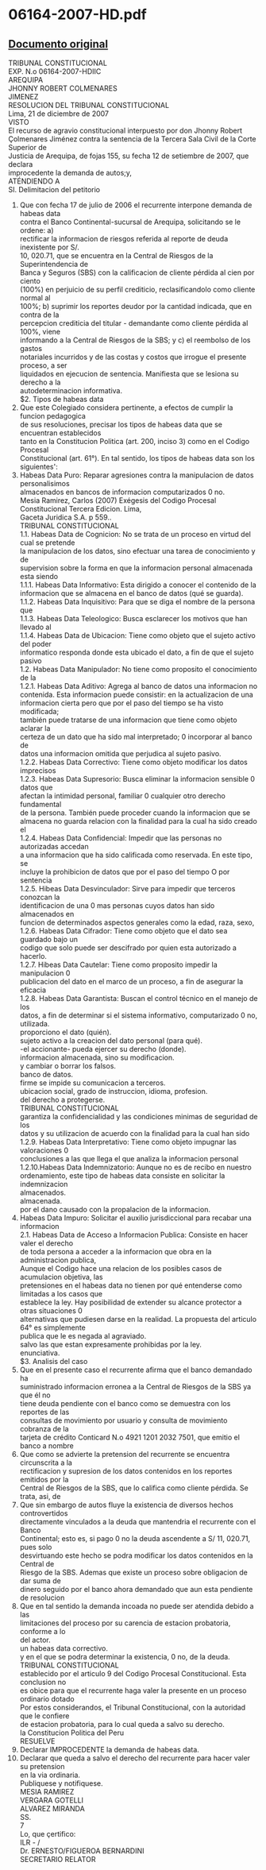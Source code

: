 
06164-2007-HD.pdf
=================
  
[Documento original](https://tc.gob.pe/jurisprudencia/2008/06164-2007-HD.pdf)  
---  
TRIBUNAL CONSTITUCIONAL  
EXP. N.o 06164-2007-HDIIC  
AREQUIPA  
JHONNY ROBERT COLMENARES  
JIMENEZ  
RESOLUCION DEL TRIBUNAL CONSTITUCIONAL  
Lima, 21 de diciembre de 2007  
VISTO  
El recurso de agravio constitucional interpuesto por don Jhonny Robert  
Çolmenares Jiménez contra la sentencia de la Tercera Sala Civil de la Corte Superior de  
Justicia de Arequipa, de fojas 155, su fecha 12 de setiembre de 2007, que declara  
improcedente la demanda de autos;y,  
ATÉNDIENDO A  
SI. Delimitacion del petitorio  
1. Que con fecha 17 de julio de 2006 el recurrente interpone demanda de habeas data  
contra el Banco Continental-sucursal de Arequipa, solicitando se le ordene: a)  
rectificar la informacion de riesgos referida al reporte de deuda inexistente por S/.  
10, 020.71, que se encuentra en la Central de Riesgos de la Superintendencia de  
Banca y Seguros (SBS) con la calificacion de cliente pérdida al cien por ciento  
(100%) en perjuicio de su perfil crediticio, reclasificandolo como cliente normal al  
100%; b) suprimir los reportes deudor por la cantidad indicada, que en contra de la  
percepcion crediticia del titular - demandante como cliente pérdida al 100%, viene  
informando a la Central de Riesgos de la SBS; y c) el reembolso de los gastos  
notariales incurridos y de las costas y costos que irrogue el presente proceso, a ser  
liquidados en ejecucion de sentencia. Manifiesta que se lesiona su derecho a la  
autodeterminacion informativa.  
$2. Tipos de habeas data  
2. Que este Colegiado considera pertinente, a efectos de cumplir la funcion pedagogica  
de sus resoluciones, precisar los tipos de habeas data que se encuentran establecidos  
tanto en la Constitucion Politica (art. 200, inciso 3) como en el Codigo Procesal  
Constitucional (art. 61°). En tal sentido, los tipos de habeas data son los siguientes':  
1. Habeas Data Puro: Reparar agresiones contra la manipulacion de datos personalisimos  
almacenados en bancos de informacion computarizados 0 no.  
Mesia Ramirez, Carlos (2007) Exégesis del Codigo Procesal Constitucional Tercera Edicion. Lima,  
Gaceta Juridica S.A. p 559..  
TRIBUNAL CONSTITUCIONAL  
1.1. Habeas Data de Cognicion: No se trata de un proceso en virtud del cual se pretende  
la manipulacion de los datos, sino efectuar una tarea de conocimiento y de  
supervision sobre la forma en que la informacion personal almacenada esta siendo  
1.1.1. Habeas Data Informativo: Esta dirigido a conocer el contenido de la  
informacion que se almacena en el banco de datos (qué se guarda).  
1.1.2. Habeas Data Inquisitivo: Para que se diga el nombre de la persona que  
1.1.3. Habeas Data Teleologico: Busca esclarecer los motivos que han llevado al  
1.1.4. Habeas Data de Ubicacion: Tiene como objeto que el sujeto activo del poder  
informatico responda donde esta ubicado el dato, a fin de que el sujeto pasivo  
1.2. Habeas Data Manipulador: No tiene como proposito el conocimiento de la  
1.2.1. Habeas Data Aditivo: Agrega al banco de datos una informacion no  
contenida. Esta informacion puede consistir: en la actualizacion de una  
informacion cierta pero que por el paso del tiempo se ha visto modificada;  
también puede tratarse de una informacion que tiene como objeto aclarar la  
certeza de un dato que ha sido mal interpretado; 0 incorporar al banco de  
datos una informacion omitida que perjudica al sujeto pasivo.  
1.2.2. Habeas Data Correctivo: Tiene como objeto modificar los datos imprecisos  
1.2.3. Habeas Data Supresorio: Busca eliminar la informacion sensible 0 datos que  
afectan la intimidad personal, familiar 0 cualquier otro derecho fundamental  
de la persona. También puede proceder cuando la informacion que se  
almacena no guarda relacion con la finalidad para la cual ha sido creado el  
1.2.4. Habeas Data Confidencial: Impedir que las personas no autorizadas accedan  
a una informacion que ha sido calificada como reservada. En este tipo, se  
incluye la prohibicion de datos que por el paso del tiempo O por sentencia  
1.2.5. Hibeas Data Desvinculador: Sirve para impedir que terceros conozcan la  
identificacion de una 0 mas personas cuyos datos han sido almacenados en  
funcion de determinados aspectos generales como la edad, raza, sexo,  
1.2.6. Habeas Data Cifrador: Tiene como objeto que el dato sea guardado bajo un  
codigo que solo puede ser descifrado por quien esta autorizado a hacerlo.  
1.2.7. Hibeas Data Cautelar: Tiene como proposito impedir la manipulacion 0  
publicacion del dato en el marco de un proceso, a fin de asegurar la eficacia  
1.2.8. Habeas Data Garantista: Buscan el control técnico en el manejo de los  
datos, a fin de determinar si el sistema informativo, computarizado 0 no,  
utilizada.  
proporciono el dato (quién).  
sujeto activo a la creacion del dato personal (para qué).  
-el accionante- pueda ejercer su derecho (donde).  
informacion almacenada, sino su modificacion.  
y cambiar o borrar los falsos.  
banco de datos.  
firme se impide su comunicacion a terceros.  
ubicacion social, grado de instruccion, idioma, profesion.  
del derecho a protegerse.  
TRIBUNAL CONSTITUCIONAL  
garantiza la confidencialidad y las condiciones minimas de seguridad de los  
datos y su utilizacion de acuerdo con la finalidad para la cual han sido  
1.2.9. Habeas Data Interpretativo: Tiene como objeto impugnar las valoraciones 0  
conclusiones a las que llega el que analiza la informacion personal  
1.2.10.Habeas Data Indemnizatorio: Aunque no es de recibo en nuestro  
ordenamiento, este tipo de habeas data consiste en solicitar la indemnizacion  
almacenados.  
almacenada.  
por el dano causado con la propalacion de la informacion.  
2. Habeas Data Impuro: Solicitar el auxilio jurisdiccional para recabar una informacion  
2.1. Habeas Data de Acceso a Informacion Publica: Consiste en hacer valer el derecho  
de toda persona a acceder a la informacion que obra en la administracion publica,  
Aunque el Codigo hace una relacion de los posibles casos de acumulacion objetiva, las  
pretensiones en el habeas data no tienen por qué entenderse como limitadas a los casos que  
establece la ley. Hay posibilidad de extender su alcance protector a otras situaciones 0  
alternativas que pudiesen darse en la realidad. La propuesta del articulo 64° es simplemente  
publica que le es negada al agraviado.  
salvo las que estan expresamente prohibidas por la ley.  
enunciativa.  
$3. Analisis del caso  
3. Que en el presente caso el recurrente afirma que el banco demandado ha  
suministrado informacion erronea a la Central de Riesgos de la SBS ya que él no  
tiene deuda pendiente con el banco como se demuestra con los reportes de las  
consultas de movimiento por usuario y consulta de movimiento cobranza de la  
tarjeta de crédito Conticard N.o 4921 1201 2032 7501, que emitio el banco a nombre  
4. Que como se advierte la pretension del recurrente se encuentra circunscrita a la  
rectificacion y supresion de los datos contenidos en los reportes emitidos por la  
Central de Riesgos de la SBS, que lo califica como cliente pérdida. Se trata, asi, de  
5. Que sin embargo de autos fluye la existencia de diversos hechos controvertidos  
directamente vinculados a la deuda que mantendria el recurrente con el Banco  
Continental; esto es, si pago 0 no la deuda ascendente a S/ 11, 020.71, pues solo  
desvirtuando este hecho se podra modificar los datos contenidos en la Central de  
Riesgo de la SBS. Ademas que existe un proceso sobre obligacion de dar suma de  
dinero seguido por el banco ahora demandado que aun esta pendiente de resolucion  
6. Que en tal sentido la demanda incoada no puede ser atendida debido a las  
limitaciones del proceso por su carencia de estacion probatoria, conforme a lo  
del actor.  
un habeas data correctivo.  
y en el que se podra determinar la existencia, 0 no, de la deuda.  
TRIBUNAL CONSTITUCIONAL  
establecido por el articulo 9 del Codigo Procesal Constitucional. Esta conclusion no  
es obice para que el recurrente haga valer la presente en un proceso ordinario dotado  
Por estos considerandos, el Tribunal Constitucional, con la autoridad que le confiere  
de estacion probatoria, para lo cual queda a salvo su derecho.  
la Constitucion Politica del Peru  
RESUELVE  
1. Declarar IMPROCEDENTE la demanda de habeas data.  
2. Declarar que queda a salvo el derecho del recurrente para hacer valer su pretension  
en la via ordinaria.  
Publiquese y notifiquese.  
MESIA RAMIREZ  
VERGARA GOTELLI  
ALVAREZ MIRANDA  
SS.  
7  
Lo, que çertifico:  
ILR - /  
Dr. ERNESTO/FIGUEROA BERNARDINI  
SECRETARIO RELATOR